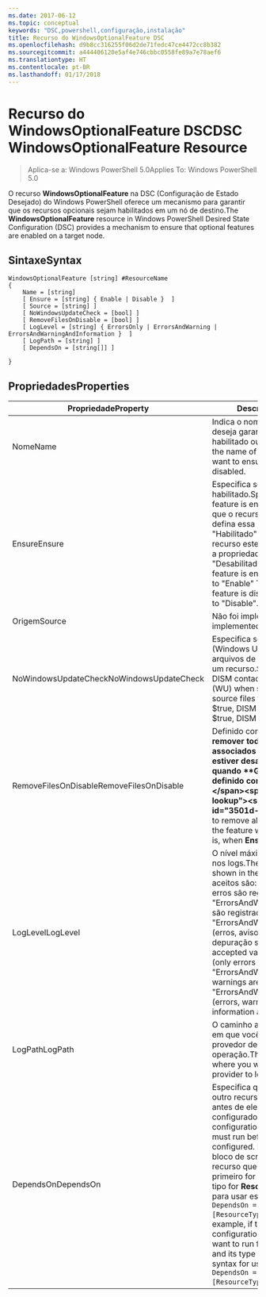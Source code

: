 ```yaml
---
ms.date: 2017-06-12
ms.topic: conceptual
keywords: "DSC,powershell,configuração,instalação"
title: Recurso do WindowsOptionalFeature DSC
ms.openlocfilehash: d9b8cc316255f06d2de71fedc47ce4472cc8b382
ms.sourcegitcommit: a444406120e5af4e746cbbc0558fe89a7e78aef6
ms.translationtype: HT
ms.contentlocale: pt-BR
ms.lasthandoff: 01/17/2018
---
```

# <a name="dsc-windowsoptionalfeature-resource"></a><span data-ttu-id="3501d-103">Recurso do WindowsOptionalFeature DSC</span><span class="sxs-lookup"><span data-stu-id="3501d-103">DSC WindowsOptionalFeature Resource</span></span>

> <span data-ttu-id="3501d-104">Aplica-se a: Windows PowerShell 5.0</span><span class="sxs-lookup"><span data-stu-id="3501d-104">Applies To: Windows PowerShell 5.0</span></span>

<span data-ttu-id="3501d-105">O recurso **WindowsOptionalFeature** na DSC (Configuração de Estado Desejado) do Windows PowerShell oferece um mecanismo para garantir que os recursos opcionais sejam habilitados em um nó de destino.</span><span class="sxs-lookup"><span data-stu-id="3501d-105">The **WindowsOptionalFeature** resource in Windows PowerShell Desired State Configuration (DSC) provides a mechanism to ensure that optional features are enabled on a target node.</span></span>

## <a name="syntax"></a><span data-ttu-id="3501d-106">Sintaxe</span><span class="sxs-lookup"><span data-stu-id="3501d-106">Syntax</span></span>

```
WindowsOptionalFeature [string] #ResourceName
{
    Name = [string]
    [ Ensure = [string] { Enable | Disable }  ]
    [ Source = [string] ]
    [ NoWindowsUpdateCheck = [bool] ]
    [ RemoveFilesOnDisable = [bool] ]
    [ LogLevel = [string] { ErrorsOnly | ErrorsAndWarning | ErrorsAndWarningAndInformation }  ]
    [ LogPath = [string] ]
    [ DependsOn = [string[]] ]
    
}
```

## <a name="properties"></a><span data-ttu-id="3501d-107">Propriedades</span><span class="sxs-lookup"><span data-stu-id="3501d-107">Properties</span></span>

|  <span data-ttu-id="3501d-108">Propriedade</span><span class="sxs-lookup"><span data-stu-id="3501d-108">Property</span></span>  |  <span data-ttu-id="3501d-109">Descrição</span><span class="sxs-lookup"><span data-stu-id="3501d-109">Description</span></span>   | 
|---|---| 
| <span data-ttu-id="3501d-110">Nome</span><span class="sxs-lookup"><span data-stu-id="3501d-110">Name</span></span>| <span data-ttu-id="3501d-111">Indica o nome do recurso que você deseja garantir que esteja habilitado ou desabilitado.</span><span class="sxs-lookup"><span data-stu-id="3501d-111">Indicates the name of the feature that you want to ensure is enabled or disabled.</span></span>| 
| <span data-ttu-id="3501d-112">Ensure</span><span class="sxs-lookup"><span data-stu-id="3501d-112">Ensure</span></span>| <span data-ttu-id="3501d-113">Especifica se o recurso está habilitado.</span><span class="sxs-lookup"><span data-stu-id="3501d-113">Specifies whether the feature is enabled.</span></span> <span data-ttu-id="3501d-114">Para garantir que o recurso esteja habilitado, defina essa propriedade para "Habilitado" Para garantir que o recurso esteja desabilitado, defina a propriedade como "Desabilitado".</span><span class="sxs-lookup"><span data-stu-id="3501d-114">To ensure that the feature is enabled, set this property to "Enable" To ensure that the feature is disabled, set the property to "Disable".</span></span>|
| <span data-ttu-id="3501d-115">Origem</span><span class="sxs-lookup"><span data-stu-id="3501d-115">Source</span></span>| <span data-ttu-id="3501d-116">Não foi implementado.</span><span class="sxs-lookup"><span data-stu-id="3501d-116">Not implemented.</span></span>|
| <span data-ttu-id="3501d-117">NoWindowsUpdateCheck</span><span class="sxs-lookup"><span data-stu-id="3501d-117">NoWindowsUpdateCheck</span></span>| <span data-ttu-id="3501d-118">Especifica se o DISM contata o WU (Windows Update) ao procurar os arquivos de origem para habilitar um recurso.</span><span class="sxs-lookup"><span data-stu-id="3501d-118">Specifies whether DISM contacts Windows Update (WU) when searching for the source files to enable a feature.</span></span> <span data-ttu-id="3501d-119">Se $true, DISM não contatará WU.</span><span class="sxs-lookup"><span data-stu-id="3501d-119">If $true, DISM does not contact WU.</span></span>|
| <span data-ttu-id="3501d-120">RemoveFilesOnDisable</span><span class="sxs-lookup"><span data-stu-id="3501d-120">RemoveFilesOnDisable</span></span>| <span data-ttu-id="3501d-121">Definido como **$true** para remover todos os arquivos associados ao recurso quando estiver desabilitado (isto é, quando **Garantir** estiver definido como "Ausente").</span><span class="sxs-lookup"><span data-stu-id="3501d-121">Set to **$true** to remove all files associated with the feature when it is disabled (that is, when **Ensure** is set to "Absent").</span></span>|
| <span data-ttu-id="3501d-122">LogLevel</span><span class="sxs-lookup"><span data-stu-id="3501d-122">LogLevel</span></span>| <span data-ttu-id="3501d-123">O nível máximo de saída mostrado nos logs.</span><span class="sxs-lookup"><span data-stu-id="3501d-123">The maximum output level shown in the logs.</span></span> <span data-ttu-id="3501d-124">Os valores aceitos são: "ErrorsOnly" (somente erros são registrados), "ErrorsAndWarning" (erros e avisos são registrados) e "ErrorsAndWarningAndInformation" (erros, avisos e informações de depuração são registrados).</span><span class="sxs-lookup"><span data-stu-id="3501d-124">The accepted values are: "ErrorsOnly" (only errors are logged), "ErrorsAndWarning" (errors and warnings are logged), and "ErrorsAndWarningAndInformation" (errors, warnings, and debug information are logged).</span></span>|
| <span data-ttu-id="3501d-125">LogPath</span><span class="sxs-lookup"><span data-stu-id="3501d-125">LogPath</span></span>| <span data-ttu-id="3501d-126">O caminho até um arquivo de log em que você deseja que o provedor de recursos registre a operação.</span><span class="sxs-lookup"><span data-stu-id="3501d-126">The path to a log file where you want the resource provider to log the operation.</span></span>| 
| <span data-ttu-id="3501d-127">DependsOn</span><span class="sxs-lookup"><span data-stu-id="3501d-127">DependsOn</span></span>| <span data-ttu-id="3501d-128">Especifica que a configuração de outro recurso deve ser executada antes de ele ser configurado.</span><span class="sxs-lookup"><span data-stu-id="3501d-128">Specifies that the configuration of another resource must run before this resource is configured.</span></span> <span data-ttu-id="3501d-129">Por exemplo, se a ID do bloco de script de configuração do recurso que você deseja executar primeiro for __ResourceName__ e seu tipo for __ResourceType__, a sintaxe para usar essa propriedade será `DependsOn = "[ResourceType]ResourceName"`.</span><span class="sxs-lookup"><span data-stu-id="3501d-129">For example, if the ID of the resource configuration script block that you want to run first is __ResourceName__ and its type is __ResourceType__, the syntax for using this property is `DependsOn = "[ResourceType]ResourceName"`.</span></span>| 
 




